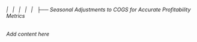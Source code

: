 ###### |   |   |   |   |   ├── Seasonal Adjustments to COGS for Accurate Profitability Metrics

*Add content here*